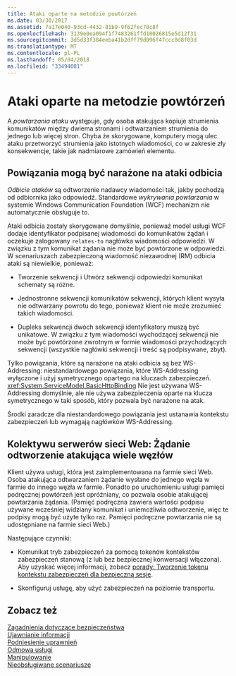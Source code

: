 ```yaml
---
title: Ataki oparte na metodzie powtórzeń
ms.date: 03/30/2017
ms.assetid: 7a17e040-93cd-4432-81b9-9f62fec78c8f
ms.openlocfilehash: 3139e0ea094f1f7483261ffd10026815e5d12f31
ms.sourcegitcommit: 3d5d33f384eeba41b2dff79d096f47ccc8d8f03d
ms.translationtype: MT
ms.contentlocale: pl-PL
ms.lasthandoff: 05/04/2018
ms.locfileid: "33494081"
---
```

# <a name="replay-attacks"></a>Ataki oparte na metodzie powtórzeń
A *powtarzania ataku* występuje, gdy osoba atakująca kopiuje strumienia komunikatów między dwiema stronami i odtwarzaniem strumienia do jednego lub więcej stron. Chyba że skorygowane, komputery mogą ulec ataku przetworzyć strumienia jako istotnych wiadomości, co w zakresie zły konsekwencje, takie jak nadmiarowe zamówień elementu.  
  
## <a name="bindings-may-be-subject-to-reflection-attacks"></a>Powiązania mogą być narażone na ataki odbicia  
 *Odbicie ataków* są odtworzenie nadawcy wiadomości tak, jakby pochodzą od odbiornika jako odpowiedź. Standardowe *wykrywania powtarzania* w systemie Windows Communication Foundation (WCF) mechanizm nie automatycznie obsługuje to.  
  
 Ataki odbicia zostały skorygowane domyślnie, ponieważ model usługi WCF dodaje identyfikator podpisanej wiadomości do komunikatów żądań i oczekuje zalogowany `relates-to` nagłówka wiadomości odpowiedzi. W związku z tym komunikat żądania nie może być powtórzone w odpowiedzi. W scenariuszach zabezpieczoną wiadomość niezawodnej (RM) odbicia ataki są niewielkie, ponieważ:  
  
-   Tworzenie sekwencji i Utwórz sekwencji odpowiedzi komunikat schematy są różne.  
  
-   Jednostronne sekwencji komunikatów sekwencji, których klient wysyła nie odtwarzany powrotu do tego, ponieważ klient nie może zrozumieć takich wiadomości.  
  
-   Dupleks sekwencji dwóch sekwencji identyfikatory muszą być unikatowe. W związku z tym wiadomości wychodzącej sekwencji nie może być powtórzone zwrotnym w formie wiadomości przychodzących sekwencji (wszystkie nagłówki sekwencji i treść są podpisywane, zbyt).  
  
 Tylko powiązania, które są narażone na ataki odbicia są bez WS-Addressing: niestandardowego powiązania, które WS-Addressing wyłączone i użyj symetrycznego opartego na kluczach zabezpieczeń. <xref:System.ServiceModel.BasicHttpBinding> Nie jest używana WS-Addressing domyślnie, ale nie używa zabezpieczenia oparte na klucza symetrycznego w taki sposób, który pozwala być narażone na atak.  
  
 Środki zaradcze dla niestandardowego powiązania jest ustanawia kontekstu zabezpieczeń lub wymagają nagłówków WS-Addressing.  
  
## <a name="web-farm-attacker-replays-request-to-multiple-nodes"></a>Kolektywu serwerów sieci Web: Żądanie odtworzenie atakująca wiele węzłów  
 Klient używa usługi, która jest zaimplementowana na farmie sieci Web. Osoba atakująca odtwarzaniem żądanie wysłane do jednego węzła w farmie do innego węzła w farmie. Ponadto po uruchomieniu usługi pamięci podręcznej powtórzeń jest opróżniany, co pozwala osobie atakującej powtarzania żądania. (Pamięć podręczna zawiera wartości podpisu używane wcześniej widziany komunikat i uniemożliwia odtworzenie, więc te podpisy mogą być użyte tylko raz. Pamięci podręczne powtarzania nie są udostępniane na farmie sieci Web.)  
  
 Następujące czynniki:  
  
-   Komunikat tryb zabezpieczeń za pomocą tokenów kontekstów zabezpieczeń stanową (z lub bez bezpiecznej konwersacji włączona). Aby uzyskać więcej informacji, zobacz [porady: Tworzenie tokenu kontekstu zabezpieczeń dla bezpieczną sesję](../../../../docs/framework/wcf/feature-details/how-to-create-a-security-context-token-for-a-secure-session.md).  
  
-   Skonfiguruj usługę, aby użyć zabezpieczeń na poziomie transportu.  
  
## <a name="see-also"></a>Zobacz też  
 [Zagadnienia dotyczące bezpieczeństwa](../../../../docs/framework/wcf/feature-details/security-considerations-in-wcf.md)  
 [Ujawnianie informacji](../../../../docs/framework/wcf/feature-details/information-disclosure.md)  
 [Podniesienie uprawnień](../../../../docs/framework/wcf/feature-details/elevation-of-privilege.md)  
 [Odmowa usługi](../../../../docs/framework/wcf/feature-details/denial-of-service.md)  
 [Manipulowanie](../../../../docs/framework/wcf/feature-details/tampering.md)  
 [Nieobsługiwane scenariusze](../../../../docs/framework/wcf/feature-details/unsupported-scenarios.md)
